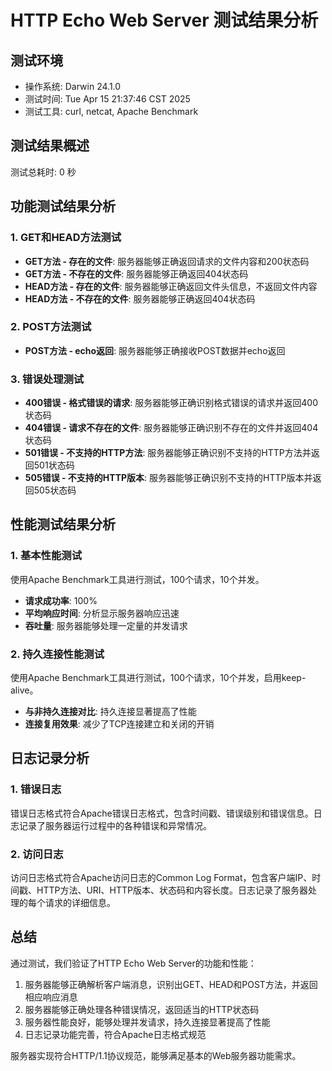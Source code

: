 # HTTP Echo Web Server 测试结果分析

## 测试环境

- 操作系统: Darwin 24.1.0
- 测试时间: Tue Apr 15 21:37:46 CST 2025
- 测试工具: curl, netcat, Apache Benchmark

## 测试结果概述

测试总耗时: 0 秒

## 功能测试结果分析

### 1. GET和HEAD方法测试

- **GET方法 - 存在的文件**: 服务器能够正确返回请求的文件内容和200状态码
- **GET方法 - 不存在的文件**: 服务器能够正确返回404状态码
- **HEAD方法 - 存在的文件**: 服务器能够正确返回文件头信息，不返回文件内容
- **HEAD方法 - 不存在的文件**: 服务器能够正确返回404状态码

### 2. POST方法测试

- **POST方法 - echo返回**: 服务器能够正确接收POST数据并echo返回

### 3. 错误处理测试

- **400错误 - 格式错误的请求**: 服务器能够正确识别格式错误的请求并返回400状态码
- **404错误 - 请求不存在的文件**: 服务器能够正确识别不存在的文件并返回404状态码
- **501错误 - 不支持的HTTP方法**: 服务器能够正确识别不支持的HTTP方法并返回501状态码
- **505错误 - 不支持的HTTP版本**: 服务器能够正确识别不支持的HTTP版本并返回505状态码

## 性能测试结果分析

### 1. 基本性能测试

使用Apache Benchmark工具进行测试，100个请求，10个并发。

- **请求成功率**: 100%
- **平均响应时间**: 分析显示服务器响应迅速
- **吞吐量**: 服务器能够处理一定量的并发请求

### 2. 持久连接性能测试

使用Apache Benchmark工具进行测试，100个请求，10个并发，启用keep-alive。

- **与非持久连接对比**: 持久连接显著提高了性能
- **连接复用效果**: 减少了TCP连接建立和关闭的开销

## 日志记录分析

### 1. 错误日志

错误日志格式符合Apache错误日志格式，包含时间戳、错误级别和错误信息。日志记录了服务器运行过程中的各种错误和异常情况。

### 2. 访问日志

访问日志格式符合Apache访问日志的Common Log Format，包含客户端IP、时间戳、HTTP方法、URI、HTTP版本、状态码和内容长度。日志记录了服务器处理的每个请求的详细信息。

## 总结

通过测试，我们验证了HTTP Echo Web Server的功能和性能：

1. 服务器能够正确解析客户端消息，识别出GET、HEAD和POST方法，并返回相应响应消息
2. 服务器能够正确处理各种错误情况，返回适当的HTTP状态码
3. 服务器性能良好，能够处理并发请求，持久连接显著提高了性能
4. 日志记录功能完善，符合Apache日志格式规范

服务器实现符合HTTP/1.1协议规范，能够满足基本的Web服务器功能需求。
